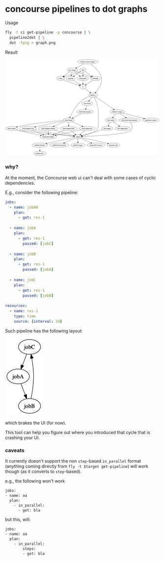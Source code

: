 # concourse pipelines to dot graphs

Usage

```bash
fly -t ci get-pipeline -p concourse | \
  pipeline2dot | \
  dot -Tpng > graph.png
```

Result

![](./graph.png)


### why?

At the moment, the Concourse web ui can't deal with some cases of cyclic dependencies.


E.g., consider the following pipeline:

```yaml
jobs:
  - name: jobA0
    plan:
      - get: res-1

  - name: jobA
    plan:
      - get: res-1
        passed: [jobC]

  - name: jobB
    plan:
      - get: res-1
        passed: [jobA]

  - name: jobC
    plan:
      - get: res-1
        passed: [jobB]

resources:
  - name: res-1
    type: time
    source: {interval: 2m}
```

Such pipeline has the following layout:

![](./samples/long-cycle.yml.png)

which brakes the UI (for now).


This tool can help you figure out where you introduced that cycle that is crashing your UI.


### caveats

It currently doesn't support the non `step`-based `in_parallel` format
(anything coming directly from `fly -t $target get-pipeline`) will work though
(as it converts to `step`-based).

e.g., the following won't work

```
jobs:
- name: aa
  plan:
    - in_parallel:
      - get: bla
```

but this, will:


```
jobs:
- name: aa
  plan:
    - in_parallel:
        steps:
        - get: bla
```

